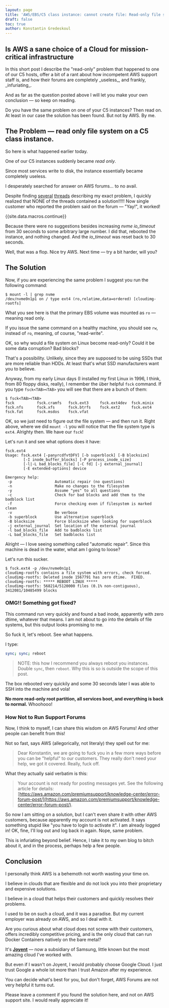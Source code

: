 ```yaml
---
layout: page
title: 'AWS/EBS/C5 class instance: cannot create file: Read-only file system'
draft: false
toc: true
author: Konstantin Gredeskoul
---
```


## Is AWS a sane choice of a Cloud for mission-critical infrastructure
<div class="large">
In this short post I describe the "read-only" problem that happened to one of our C5 hosts, offer a bit of a rant about how incompetent AWS support staff is, and how their forums are completely _useless_, and frankly, _infuriating_.

And as far as the question posted above I will let you make your own conclusion — so keep on reading.

Do you have the same problem on one of your C5 instances? Then read on. At least in our case the solution has been found. But not by AWS. By me.

</div>

## The Problem — read only file system on a C5 class instance.

So here is what happened earlier today.

One of our C5 instances suddenly became *read only*.

Since most services write to disk, the instance essentially became completely useless.

I desperately searched for answer on AWS forums... to no avail.

Despite finding [several](https://forums.aws.amazon.com/post!post.jspa?forumID=30&threadID=269150&messageID=818393&reply=true) [threads](https://forums.aws.amazon.com/thread.jspa?messageID=818393#818393) describing my exact problem, I quickly realized that NONE of the threads contained a solution!!!!! Now single customer who reported the problem said on the forum — "Yay!", it worked!


{{site.data.macros.continue}}

Because there were no suggestions besides increasing *nvme* *io_timeout* from 30 seconds to some arbitrary large number. I did that, rebooted the instance, and nothing changed. And the *io_timeout* was reset back to 30 seconds.

Well, that was a flop. Nice try AWS. Next time — try a bit harder, will you?

## The Solution

Now, if you are experiencing the same problem I suggest you run the following command:

```
$ mount -l | grep nvme
/dev/nvme0n1p1 on / type ext4 (ro,relatime,data=ordered) [cloudimg-rootfs]
```

What you see here is that the primary EBS volume was mounted as `ro` — meaning read only.

If you issue the same command on a healthy machine, you should see `rw`, instead of `ro`, meaning, of course, "read-write".

OK, so why would a file system on Linux become read-only? Could it be some data corruption? Bad blocks?

That's a possibility. Unlikely, since they are supposed to be using SSDs that are more reliable than HDDs. At least that's what SSD manufacturers want you to believe.

Anyway, from my early Linux days (I installed my first Linux in 1996, I think, from 80 floppy disks, really), I remember the über helpful `fsck` command. If you type `fsck<TAB><TAB>` you will see that there are a bunch of them:

```
$ fsck<TAB><TAB>
fsck          fsck.cramfs   fsck.ext3     fsck.ext4dev  fsck.minix    fsck.nfs      fsck.xfs      fsck.btrfs    fsck.ext2     fsck.ext4
fsck.fat      fsck.msdos    fsck.vfat
```  

OK, so we just need to figure out the file system — and then run it. Right above, where we did `mount -l` you will notice that the file system type is `ext4`. Alrighty then. We have our `fsck`!

Let's run it and see what options does it have:


```
fsck.ext4
Usage: fsck.ext4 [-panyrcdfvtDFV] [-b superblock] [-B blocksize]
		[-I inode_buffer_blocks] [-P process_inode_size]
		[-l|-L bad_blocks_file] [-C fd] [-j external_journal]
		[-E extended-options] device

Emergency help:
 -p                   Automatic repair (no questions)
 -n                   Make no changes to the filesystem
 -y                   Assume "yes" to all questions
 -c                   Check for bad blocks and add them to the badblock list
 -f                   Force checking even if filesystem is marked clean
 -v                   Be verbose
 -b superblock        Use alternative superblock
 -B blocksize         Force blocksize when looking for superblock
 -j external_journal  Set location of the external journal
 -l bad_blocks_file   Add to badblocks list
 -L bad_blocks_file   Set badblocks list
```

Alright — I love seeing something called "automatic repair". Since this machine is dead in the water, what am I going to loose?

Let's run this sucker.

```
$ fsck.ext4 -p /dev/nvme0n1p1
cloudimg-rootfs contains a file system with errors, check forced.
cloudimg-rootfs: Deleted inode 1567791 has zero dtime.  FIXED.
cloudimg-rootfs: ***** REBOOT LINUX *****
cloudimg-rootfs: 568214/5120000 files (0.1% non-contiguous), 3412081/10485499 blocks
```

### OMG!! Something got fixed?

This command run very quickly and found a bad inode, apparently with zero dtime, whatever that means. I am not about to go into the details of file systems, but this output looks promising to me.

So fuck it, let's reboot. See what happens.

I type:

```bash
sync; sync; reboot
```

> NOTE: this how I recommend you always reboot you instances. Double `sync`, then `reboot`. Why this is so is outside the scope of this post.

The box rebooted very quickily and some 30 seconds later I was able to SSH into the machine and vola!

**No more read-only root partition, all services boot, and everything is back to normal.** Whoohooo!

### How Not to Run Support Forums

Now, I think to myself, I can share this wisdom on AWS Forums! And other people can benefit from this!

Not so fast, says AWS (allegorically, not literaly) they spell out for me:

> Dear Konstantin, we are going to fuck you in a few more ways before you can be "helpful" to our customers. They really don't need your help, we got it covered. Really, fuck off.

What they actually said verbatim is this:

> Your account is not ready for posting messages yet. See the following article for details: [https://aws.amazon.com/premiumsupport/knowledge-center/error-forum-post/](https://aws.amazon.com/premiumsupport/knowledge-center/error-forum-post/).

So now I am sitting on a solution, but I can't even share it with other AWS customers, because apparently my account is not activated. It says something stupid like "you have to login to activate it". I am already logged in! OK, fine, I'll log out and log back in again. Nope, same problem.

This is infuriating beyond belief. Hence, I take it to my own blog to bitch about it, and in the process, perhaps help a few people.

## Conclusion

I personally think AWS is a behemoth not worth wasting your time on.

I believe in clouds that are flexible and do not lock you into their proprietary and expensive solutions.

I believe in a cloud that helps their customers and quickly resolves their problems.

I used to be on such a cloud, and it was a paradise. But my current employer was already on AWS, and so I deal with it.

Are you curious about what cloud does not screw with their customers, offers incredibly competitive pricing, and is the only cloud that can run Docker Containers natively on the bare metal?

It's [**Joyent**](https://www.joyent.com/) — now a subsidiary of Samsung, little known but the most amazing cloud I've worked with.

But even if I wasn't on Joyent, I would probably choose Google Cloud. I just trust Google a whole lot more than I trust Amazon after my experience.

You can decide what's best for you, but don't forget, AWS Forums are not very helpful it turns out.

Please leave a comment if you found the solution here, and not on AWS support site. I would really appreciate it!
